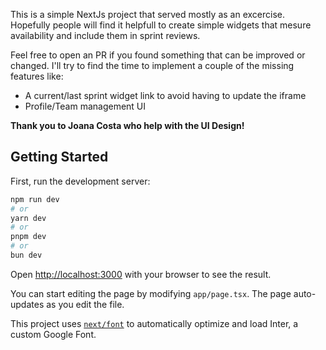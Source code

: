 This is a simple NextJs project that served mostly as an excercise. Hopefully people will find it helpfull to create simple widgets that mesure availability and include them in sprint reviews.

Feel free to open an PR if you found something that can be improved or changed. I'll try to find the time to implement a couple of the missing features like:

- A current/last sprint widget link to avoid having to update the iframe
- Profile/Team management UI


**Thank you to Joana Costa who help with the UI Design!**

## Getting Started

First, run the development server:

```bash
npm run dev
# or
yarn dev
# or
pnpm dev
# or
bun dev
```

Open [http://localhost:3000](http://localhost:3000) with your browser to see the result.

You can start editing the page by modifying `app/page.tsx`. The page auto-updates as you edit the file.

This project uses [`next/font`](https://nextjs.org/docs/basic-features/font-optimization) to automatically optimize and load Inter, a custom Google Font.
